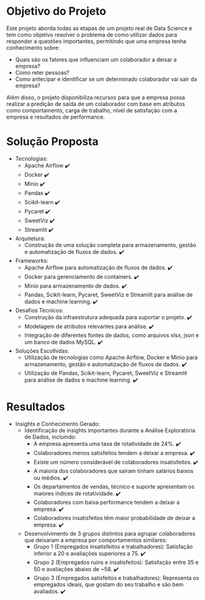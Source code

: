 # Objetivo do Projeto

Este projeto aborda todas as etapas de um projeto real de Data Science e tem como objetivo resolver o problema de como utilizar dados para responder a questões importantes, permitindo que uma empresa tenha conhecimento sobre:

- Quais são os fatores que influenciam um colaborador a deixar a empresa?
- Como reter pessoas?
- Como antecipar e identificar se um determinado colaborador vai sair da empresa?

Além disso, o projeto disponibiliza recursos para que a empresa possa realizar a predição de saída de um colaborador com base em atributos como comportamento, carga de trabalho, nível de satisfação com a empresa e resultados de performance.

# Solução Proposta
- Tecnologias:
    - Apache Airflow ✔️
    - Docker ✔️
    - Minio ✔️
    - Pandas ✔️
    - Scikit-learn ✔️
    - Pycaret ✔️
    - SweetViz ✔️
    - Streamlit ✔️
- Arquitetura:
    - Construção de uma solução completa para armazenamento, gestão e           automatização de fluxos de dados. ✔️
- Frameworks:
    - Apache Airflow para automatização de fluxos de dados. ✔️
    - Docker para gerenciamento de containers. ✔️
    - Minio para armazenamento de dados. ✔️
    - Pandas, Scikit-learn, Pycaret, SweetViz e Streamlit para análise de dados e machine learning. ✔️
- Desafios Técnicos:
    - Construção da infraestrutura adequada para suportar o projeto. ✔️
    - Modelagem de atributos relevantes para análise. ✔️
    - Integração de diferentes fontes de dados, como arquivos xlsx, json e um banco de dados MySQL. ✔️
- Soluções Escolhidas:
    - Utilização de tecnologias como Apache Airflow, Docker e Minio para armazenamento, gestão e automatização de fluxos de dados. ✔️
    - Utilização de Pandas, Scikit-learn, Pycaret, SweetViz e Streamlit para análise de dados e machine learning. ✔️

# Resultados
- Insights e Conhecimento Gerado:
    - Identificação de insights importantes durante a Análise Exploratória de Dados, incluindo:
        - A empresa apresenta uma taxa de rotatividade de 24%. ✔️
        - Colaboradores menos satisfeitos tendem a deixar a empresa. ✔️
        - Existe um número considerável de colaboradores insatisfeitos. ✔️
        - A maioria dos colaboradores que saíram tinham salários baixos ou médios. ✔️
        - Os departamentos de vendas, técnico e suporte apresentam os maiores índices de rotatividade. ✔️
        - Colaboradores com baixa performance tendem a deixar a empresa. ✔️
        - Colaboradores insatisfeitos têm maior probabilidade de deixar a empresa. ✔️
    - Desenvolvimento de 3 grupos distintos para agrupar colaboradores que deixaram a empresa por comportamentos similares:
        - Grupo 1 (Empregados insatisfeitos e trabalhadores): Satisfação inferior a 20 e avaliações superiores a 75. ✔️
        - Grupo 2 (Empregados ruins e insatisfeitos): Satisfação entre 35 e 50 e avaliações abaixo de ~58. ✔️
        - Grupo 3 (Empregados satisfeitos e trabalhadores): Representa os empregados ideais, que gostam do seu trabalho e são bem avaliados. ✔️

